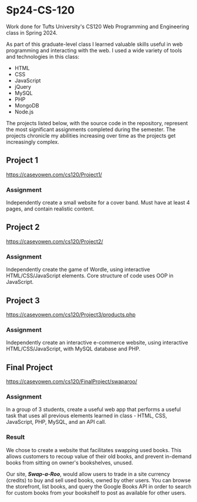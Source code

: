 # Sp24-CS-120

Work done for Tufts University's CS120 Web Programming and Engineering class in Spring 2024. 

As part of this graduate-level class I learned valuable skills useful in web programming and interacting with the web. I used a wide variety of tools and technologies in this class:
- HTML
- CSS
- JavaScript
- jQuery
- MySQL
- PHP
- MongoDB
- Node.js

The projects listed below, with the source code in the repository, represent the most significant assignments completed during the semester. The projects chronicle my abilities increasing over time as the projects get increasingly complex. 

## Project 1
https://caseyowen.com/cs120/Project1/
### Assignment
Independently create a small website for a cover band. Must have at least 4 pages, and contain realistic content.

## Project 2
https://caseyowen.com/cs120/Project2/
### Assignment
Independently create the game of Wordle, using interactive HTML/CSS/JavaScript elements. Core structure of code uses OOP in JavaScript.

## Project 3
https://caseyowen.com/cs120/Project3/products.php
### Assignment
Independently create an interactive e-commerce website, using interactive HTML/CSS/JavaScript, with MySQL database and PHP.

## Final Project
https://caseyowen.com/cs120/FinalProject/swaparoo/
### Assignment
In a group of 3 students, create a useful web app that performs a useful task that uses all previous elements learned in class - HTML, CSS, JavaScript, PHP, MySQL, and an API call.

### Result
We chose to create a website that facilitates swapping used books. This allows customers to recoup value of their old books, and prevent in-demand books from sitting on owner's bookshelves, unused.

Our site, ***Swap-a-Roo***, would allow users to trade in a site currency (credits) to buy and sell used books, owned by other users. You can browse the storefront, list books, and query the Google Books API in order to search for custom books from your bookshelf to post as available for other users.